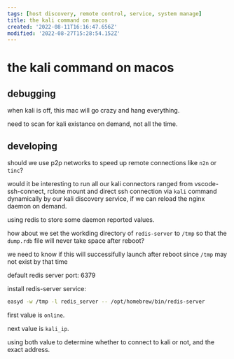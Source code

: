 ```yaml
---
tags: [host discovery, remote control, service, system manage]
title: the kali command on macos
created: '2022-08-11T16:16:47.656Z'
modified: '2022-08-27T15:28:54.152Z'
---
```


# the kali command on macos

## debugging

when kali is off, this mac will go crazy and hang everything.

need to scan for kali existance on demand, not all the time.

## developing

should we use p2p networks to speed up remote connections like `n2n` or `tinc`?

would it be interesting to run all our kali connectors ranged from vscode-ssh-connect, rclone mount and direct ssh connection via `kali` command dynamically by our kali discovery service, if we can reload the nginx daemon on demand.

using redis to store some daemon reported values.

how about we set the workding directory of `redis-server` to `/tmp` so that the `dump.rdb` file will never take space after reboot?

we need to know if this will successifully launch after reboot since `/tmp` may not exist by that time

default redis server port: 6379

install redis-server service:
```bash
easyd -w /tmp -l redis_server -- /opt/homebrew/bin/redis-server
```

first value is `online`.

next value is `kali_ip`.

using both value to determine whether to connect to kali or not, and the exact address.


